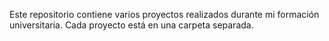 Este repositorio contiene varios proyectos realizados durante mi formación universitaria. Cada proyecto está en una carpeta separada.
